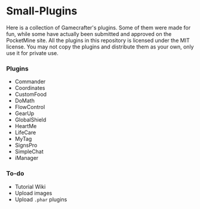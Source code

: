# Small-Plugins
Here is a collection of Gamecrafter's plugins. Some of them were made for fun, while some have actually been submitted and
approved on the PocketMine site. All the plugins in this repository is licensed under the MIT license. You may not copy the
plugins and distribute them as your own, only use it for private use.

### Plugins
* Commander
* Coordinates
* CustomFood
* DoMath
* FlowControl
* GearUp
* GlobalShield
* HeartMe
* LifeCare
* MyTag
* SignsPro
* SimpleChat
* iManager

### To-do
* Tutorial Wiki
* Upload images
* Upload `.phar` plugins

